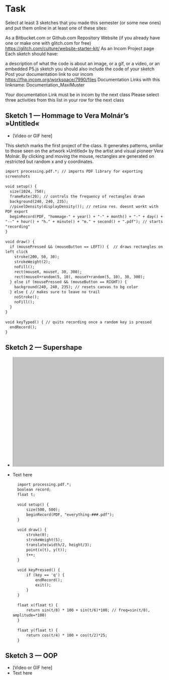 # Task
Select at least 3 sketches that you made this semester (or some new ones) and put them online in at least one of these sites:

As a Bitbucket.com or Github.com Repository
Website (if you already have one or make one with glitch.com for free) https://glitch.com/culture/website-starter-kit/
As an Incom Project page
Each sketch should have:

a description of what the code is about
an image, or a gif, or a video, or an embedded P5.js sketch
you should also include the code of your sketch
Post your documentation link to our incom https://fhp.incom.org/workspace/7990/files Documentation Links
with this linkname: Documentation_MaxiMuster

Your documentation Link must be in incom by the next class
Please select three activities from this list in your row for the next class




## Sketch 1 — Hommage to Vera Molnár’s »Untitled«
- [Video or GIF here]

This sketch marks the first project of the class. It generates patterns, smiliar to those seen on the artwork »Untitled« by the artist and visual pioneer Vera Molnár. By clicking and moving the mouse, rectangles are generated on restricted but random x and y coordinates. 

	import processing.pdf.*; // imports PDF library for exporting screenshots

	void setup() {
	  size(1024, 750);
	  frameRate(20); // controls the frequency of rectangles drawn
	  background(240, 240, 235); 
	  //pixelDensity(displayDensity()); // retina res. doesnt workt with PDF export
	  beginRecord(PDF, "hommage-" + year() + "-" + month() + "-" + day() + "--" + hour() + "h." + minute() + "m." + second() + ".pdf"); // starts "recording"
	}

	void draw() {
	  if (mousePressed && (mouseButton == LEFT)) {  // draws rectangles on left click
	    stroke(200, 50, 30);
	    strokeWeight(2);
	    noFill();
	    rect(mouseX, mouseY, 30, 300);
	    rect(mouseX+random(5, 10), mouseY+random(5, 10), 30, 300);
	  } else if (mousePressed && (mouseButton == RIGHT)) {
	    background(240, 240, 235); // resets canvas to bg color
	  } else { // makes sure to leave no trail
	    noStroke(); 
	    noFill();
	  }
	}

	void keyTyped() { // quits recording once a random key is pressed
	  endRecord();
	}







## Sketch 2 — Supershape
- ![Animation of Supershape Sketch](/img/supershape.gif)
- Text here

		import processing.pdf.*;
		boolean record;
		float t;

		void setup() {
			size(500, 500);
			beginRecord(PDF, "everything-###.pdf");
		}

		void draw() {
			stroke(0);
			strokeWeight(5);
			translate(width/2, height/3);
			point(x(t), y(t));
			t++;
		}

		void keyPressed() {
			if (key == 'q') {
			    endRecord();
				exit();
			}
		}

		float x(float t) {
			return sin(t/8) * 100 + sin(t/6)*100; // freq=sin(t/8), amplitude=*100)
		}

		float y(float t) {
			return cos(t/4) * 100 + cos(t/2)*25;
		}


## Sketch 3 — OOP
- [Video or GIF here]
- Text here